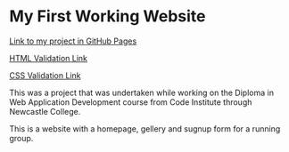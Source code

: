# My First Working Website

[Link to my project in GitHub Pages](https://kimb81.github.io/love-running/)

[HTML Validation Link](https://validator.w3.org/nu/?doc=https%3A%2F%2Fkimb81.github.io%2Flove-running%2F)

[CSS Validation Link](http://jigsaw.w3.org/css-validator/validator?uri=https%3A%2F%2Fkimb81.github.io%2Flove-running%2F&profile=css3svg&usermedium=all&warning=1&vextwarning=&lang=en)

This was a project that was undertaken while working on the Diploma in Web Application Development course from Code Institute through Newcastle College.

This is a website with a homepage, gellery and sugnup form for a running group.
